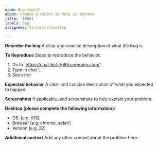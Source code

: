 ```yaml
---
name: Bug report
about: Create a report to help us improve
title: '[BUG] '
labels: bug
assignees: Victormartinsilva

---
```


**Describe the bug**
A clear and concise description of what the bug is.

**To Reproduce**
Steps to reproduce the behavior:
1. Go to 'https://chat-bot-7g95.onrender.com/'
2. Type in chat '...'
3. See error

**Expected behavior**
A clear and concise description of what you expected to happen.

**Screenshots**
If applicable, add screenshots to help explain your problem.

**Desktop (please complete the following information):**
 - OS: [e.g. iOS]
 - Browser [e.g. chrome, safari]
 - Version [e.g. 22]

**Additional context**
Add any other context about the problem here.
